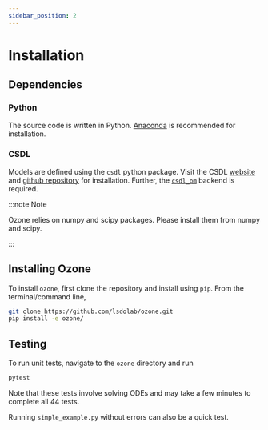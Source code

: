```yaml
---
sidebar_position: 2
---
```


# Installation

## Dependencies

### Python

The source code is written in Python. [Anaconda](https://www.anaconda.com/products/individual#Downloads) is recommended for installation.

### CSDL

Models are defined using the `csdl` python package. Visit the CSDL [website](https://lsdolab.github.io/csdl/) and [github repository](https://github.com/LSDOlab/csdl) for installation. Further, the [`csdl_om`](https://github.com/LSDOlab/csdl_om) backend is required. 

:::note Note

Ozone relies on numpy and scipy packages. Please install them from numpy and scipy.

:::

## Installing Ozone

To install `ozone`, first clone the repository and install using `pip`.
From the terminal/command line,

```sh
git clone https://github.com/lsdolab/ozone.git
pip install -e ozone/
```

## Testing
To run unit tests, navigate to the `ozone` directory and run

```sh
pytest
```
Note that these tests involve solving ODEs and may take a few minutes to complete all 44 tests.

Running `simple_example.py` without errors can also be a quick test.